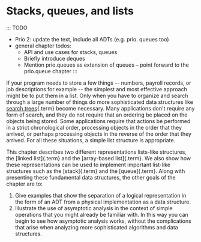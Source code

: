 
# Stacks, queues, and lists

::: TODO
- Prio 2: update the text, include all ADTs (e.g. prio. queues too)
- general chapter todos:
    - API and use cases for stacks, queues
    - Briefly introduce deques
    - Mention prio.queues as extension of queues – point forward to the prio.queue chapter
:::

If your program needs to store a few things -- numbers, payroll
records, or job descriptions for example -- the simplest and most
effective approach might be to put them in a list. Only when you have to
organize and search through a large number of things do more
sophisticated data structures like
[search trees](#search-tree){.term} become
necessary. Many applications don't require any form of search, and they
do not require that an ordering be placed on the objects being stored.
Some applications require that actions be performed in a strict
chronological order, processing objects in the order that they arrived,
or perhaps processing objects in the reverse of the order that they
arrived. For all these situations, a simple list structure is
appropriate.

This chapter describes two different representations lists-like structures, the [linked list]{.term} and the [array-based list]{.term}.
We also show how these representations can be used to implement important list-like structures such as the [stack]{.term} and the [queue]{.term}.
Along with presenting these fundamental data structures, the other goals of the chapter are to:

1.  Give examples that show the separation of a logical representation
    in the form of an ADT from a physical implementation as a data
    structure.
2.  Illustrate the use of asymptotic analysis in the context of simple
    operations that you might already be familiar with. In this way you
    can begin to see how asymptotic analysis works, without the
    complications that arise when analyzing more sophisticated
    algorithms and data structures.


